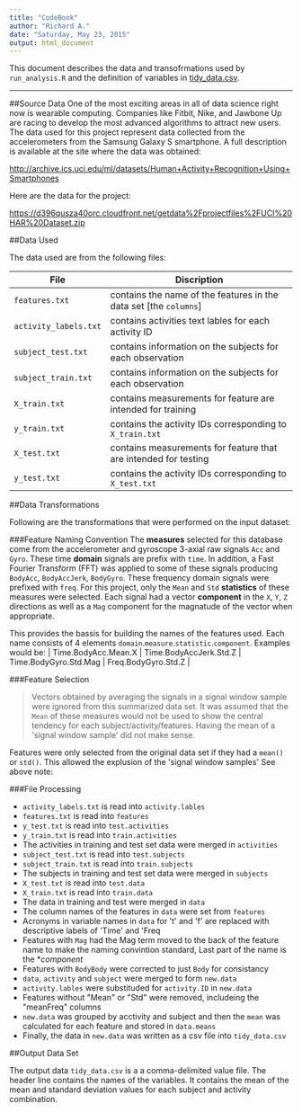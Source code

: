 ```yaml
---
title: "CodeBook"
author: "Richard A."
date: "Saturday, May 23, 2015"
output: html_document
---
```


This document describes the data and transofrmations used by `run_analysis.R` and the definition of variables in [tidy_data.csv](https://github.com/brashley/Tidy-Data-Example/blob/master/tidy_data.csv).

***

##Source Data
One of the most exciting areas in all of data science right now is wearable computing. Companies like Fitbit, Nike, and Jawbone Up are racing to develop the most advanced algorithms to attract new users. The data used for this project represent data collected from the accelerometers from the Samsung Galaxy S smartphone. A full description is available at the site where the data was obtained: 

http://archive.ics.uci.edu/ml/datasets/Human+Activity+Recognition+Using+Smartphones 

Here are the data for the project: 

https://d396qusza40orc.cloudfront.net/getdata%2Fprojectfiles%2FUCI%20HAR%20Dataset.zip 

##Data Used

The data used are from the following files:

File   | Discription
-------|------------------------------------
`features.txt` | contains the name of the features in the data set [the `columns`] 
`activity_labels.txt` | contains activities text lables for each activity ID
`subject_test.txt` | contains information on the subjects for each observation
`subject_train.txt` | contains information on the subjects for each observation
`X_train.txt`| contains measurements for feature are intended for training
`y_train.txt` | contains the activity IDs corresponding to `X_train.txt`
`X_test.txt` | contains measurements for feature that are intended for testing
`y_test.txt` | contains the activity IDs corresponding to `X_test.txt`


##Data Transformations

Following are the transformations that were performed on the input dataset:

###Feature Naming Convention
The **measures** selected for this database come from the accelerometer and gyroscope 3-axial raw signals `Acc` and `Gyro`. These time **domain** signals are prefix with `time`.  In addition, a Fast Fourier Transform (FFT) was applied to some of these signals producing `BodyAcc`, `BodyAccJerk`, `BodyGyro`. These frequency domain signals were prefixed with `freq`.  For this project, only the `Mean` and `Std` **statistics** of these measures were selected.  Each signal had a vector **component** in the `X`, `Y`, `Z` directions as well as a `Mag` component for the magnatude of the vector when appropriate. 

This provides the bassis for building the names of the features used. Each name consists of 4 elements `domain`.`measure`.`statistic`.`component`.  Examples would be: | Time.BodyAcc.Mean.X | Time.BodyAccJerk.Std.Z | Time.BodyGyro.Std.Mag | Freq.BodyGyro.Std.Z |

###Feature Selection
>Vectors obtained by averaging the signals in a signal window sample were ignored from this summarized data set. It was assumed that the `Mean` of these measures would not be used to show the central tendency for each subject/activity/features. Having the mean of a 'signal window sample' did not make sense.

Features were only selected from the original data set if they had a `mean()` or `std()`.  This allowed the explusion of the 'signal window samples' See above note:

###File Processing 
- `activity_labels.txt` is read into `activity.lables`
- `features.txt` is read into `features`
- `y_test.txt` is read into `test.activities`
- `y_train.txt` is read into `train.activities`
- The activities in training and test set data were merged in `activities`
- `subject_test.txt` is read into `test.subjects`
- `subject_train.txt` is read into `train.subjects`
- The subjects in training and test set data were merged in `subjects`
- `X_test.txt` is read into `test.data`
- `X_train.txt` is read into `train.data`
- The data in training and test were merged in `data`
- The column names of the features in `data` were set from `features`
- Acronyms in variable names in `data` for 't' and 'f' are replaced with descriptive labels of 'Time' and 'Freq
- Features with `Mag` had the Mag term moved to the back of the feature name to make the naming convintion standard, Last part of the name is the **component*
- Features with `BodyBody` were corrected to just `Body` for consistancy 
- `data`, `activity` and `subject` were merged to form `new.data`
- `activity.lables` were substituded for `activity.ID` in `new.data`
- Features without "Mean" or "Std" were removed, includeing the "meanFreq" columns
- `new.data` was grouped by acctivity and subject and then the `mean` was calculated for each feature and stored in `data.means`
- Finally, the data in `new.data` was written as a csv file into `tidy_data.csv`

##Output Data Set

The output data `tidy_data.csv` is a a comma-delimited value file. The header line contains the names of the variables. It contains the mean of the mean and standard deviation values for each subject and activity combination.  